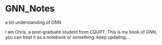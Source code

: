 # GNN_Notes
a bit understanding of GNN

I am Chris, a post-graduate student from CQUPT. This is my book of GNN, you can treat it as a notebook or something. keep updating...

